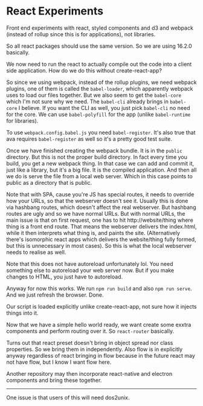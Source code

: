 React Experiments
======================

Front end experiments with react, styled components and d3 and webpack (instead of rollup since this is for applications), not libraries.

So all react packages should use the same version. So we are using 16.2.0 basically.

We now need to run the react to actually compile out the code into a client side application. How do we do this without create-react-app?

So since we using webpack, instead of the rollup plugins, we need webpack plugins, one of them is called the `babel-loader`, which apparently webpack uses to load our files together. But we also seem to get the `babel-core` which I'm not sure why we need. The `babel-cli` already brings in `babel-core` I believe. If you want the CLI as well, you just pick `babel-cli` no need for the core. We can use `babel-polyfill` for the app (unlike `babel-runtime` for libraries).

To use `webpack.config.babel.js` you need `babel-register`. It's also true that ava requires `babel-register` as well so it's a pretty good test suite.

Once we have finished creating the webpack bundle. It is in the `public` directory. But this is not the proper build directory. In fact every time you build, you get a new webpack thing. In that case we can add and commit it, just like a library, but it's a big file. It is the compiled application. And then all we do is serve the file from a local web server. Which in this case points to public as a directory that is public.

Note that with SPA, cause you're JS has special routes, it needs to override how your URLs, so that the webserver doesn't see it. Usually this is done via hashbang routes, which doesn't affect the real webserver. But hashbang routes are ugly and so we have normal URLs. But with normal URLs, the main issue is that on first request, one has to hit http://website/thing where thing is a front end route. That means the webserver delivers the index.html, while it then interprets what thing is, and paints the site. (Alternatively there's isomorphic react apps which delivers the website/thing fully formed, but this is unnecessary in most cases). So this is what the local webserver needs to realise as well.

Note that this does not have autoreload unfortunately lol. You need something else to autoreload your web server now. But if you make changes to HTML, you just have to autoreload.

Anyway for now this works. We run `npm run build` and also `npm run serve`. And we just refresh the browser. Done.

Our script is loaded explicitly unlike create-react-app, not sure how it injects things into it.

Now that we have a simple hello world ready, we want create some exxtra components and perform routing over it. So `react-router` basically.

Turns out that react preset doesn't bring in object spread nor class properties. So we bring them in independently. Also flow is in explicitly anyway regardless of react bringing in flow because in the future react may not have flow, but I know I want flow here.

Another repository may then incorporate react-native and electron components and bring these together.

---

One issue is that users of this will need dos2unix.
